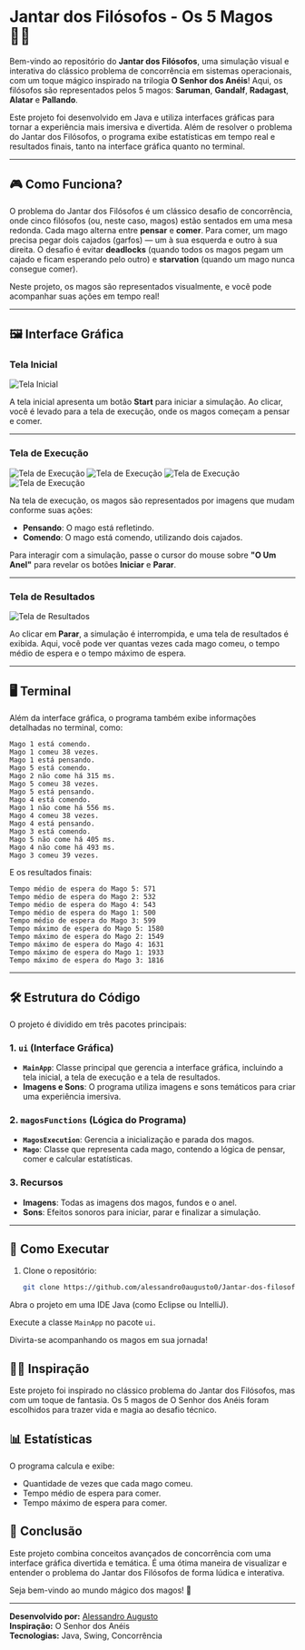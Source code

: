 # Jantar dos Filósofos - Os 5 Magos 🧙‍♂️

Bem-vindo ao repositório do **Jantar dos Filósofos**, uma simulação visual e interativa do clássico problema de concorrência em sistemas operacionais, com um toque mágico inspirado na trilogia **O Senhor dos Anéis**! Aqui, os filósofos são representados pelos 5 magos: **Saruman**, **Gandalf**, **Radagast**, **Alatar** e **Pallando**.

Este projeto foi desenvolvido em Java e utiliza interfaces gráficas para tornar a experiência mais imersiva e divertida. Além de resolver o problema do Jantar dos Filósofos, o programa exibe estatísticas em tempo real e resultados finais, tanto na interface gráfica quanto no terminal.

---

## 🎮 Como Funciona?

O problema do Jantar dos Filósofos é um clássico desafio de concorrência, onde cinco filósofos (ou, neste caso, magos) estão sentados em uma mesa redonda. Cada mago alterna entre **pensar** e **comer**. Para comer, um mago precisa pegar dois cajados (garfos) — um à sua esquerda e outro à sua direita. O desafio é evitar **deadlocks** (quando todos os magos pegam um cajado e ficam esperando pelo outro) e **starvation** (quando um mago nunca consegue comer).

Neste projeto, os magos são representados visualmente, e você pode acompanhar suas ações em tempo real!

---

## 🖼️ Interface Gráfica

### Tela Inicial
![Tela Inicial](https://github.com/user-attachments/assets/55c877b3-5d30-4df9-b7a3-6002f67837c5)

A tela inicial apresenta um botão **Start** para iniciar a simulação. Ao clicar, você é levado para a tela de execução, onde os magos começam a pensar e comer.

---

### Tela de Execução
![Tela de Execução](https://github.com/user-attachments/assets/80678b01-e9bd-445c-92c2-f877cef10a4a)
![Tela de Execução](https://github.com/user-attachments/assets/d2acae21-66f1-42cf-8068-c058de4a7c18)
![Tela de Execução](https://github.com/user-attachments/assets/e1825156-643f-453f-8423-2ab1e384a244)
![Tela de Execução](https://github.com/user-attachments/assets/ffa4e7ba-b024-47d1-9388-cfbee6e89328)

Na tela de execução, os magos são representados por imagens que mudam conforme suas ações:
- **Pensando**: O mago está refletindo.
- **Comendo**: O mago está comendo, utilizando dois cajados.

Para interagir com a simulação, passe o cursor do mouse sobre **"O Um Anel"** para revelar os botões **Iniciar** e **Parar**.

---

### Tela de Resultados
![Tela de Resultados](https://github.com/user-attachments/assets/ffc550df-14bb-4846-b134-75dac03a4841)

Ao clicar em **Parar**, a simulação é interrompida, e uma tela de resultados é exibida. Aqui, você pode ver quantas vezes cada mago comeu, o tempo médio de espera e o tempo máximo de espera.

---

## 🖥️ Terminal

Além da interface gráfica, o programa também exibe informações detalhadas no terminal, como:

```plaintext
Mago 1 está comendo.
Mago 1 comeu 38 vezes.
Mago 1 está pensando.
Mago 5 está comendo.
Mago 2 não come há 315 ms.
Mago 5 comeu 38 vezes.
Mago 5 está pensando.
Mago 4 está comendo.
Mago 1 não come há 556 ms.
Mago 4 comeu 38 vezes.
Mago 4 está pensando.
Mago 3 está comendo.
Mago 5 não come há 405 ms.
Mago 4 não come há 493 ms.
Mago 3 comeu 39 vezes.
```

E os resultados finais:

```plaintext
Tempo médio de espera do Mago 5: 571
Tempo médio de espera do Mago 2: 532
Tempo médio de espera do Mago 4: 543
Tempo médio de espera do Mago 1: 500
Tempo médio de espera do Mago 3: 599
Tempo máximo de espera do Mago 5: 1580
Tempo máximo de espera do Mago 2: 1549
Tempo máximo de espera do Mago 4: 1631
Tempo máximo de espera do Mago 1: 1933
Tempo máximo de espera do Mago 3: 1816
```


---

## 🛠️ Estrutura do Código

O projeto é dividido em três pacotes principais:

### 1. **`ui` (Interface Gráfica)**
- **`MainApp`**: Classe principal que gerencia a interface gráfica, incluindo a tela inicial, a tela de execução e a tela de resultados.
- **Imagens e Sons**: O programa utiliza imagens e sons temáticos para criar uma experiência imersiva.

### 2. **`magosFunctions` (Lógica do Programa)**
- **`MagosExecution`**: Gerencia a inicialização e parada dos magos.
- **`Mago`**: Classe que representa cada mago, contendo a lógica de pensar, comer e calcular estatísticas.

### 3. **Recursos**
- **Imagens**: Todas as imagens dos magos, fundos e o anel.
- **Sons**: Efeitos sonoros para iniciar, parar e finalizar a simulação.

---

## 🎯 Como Executar

1. Clone o repositório:
   ```bash
   git clone https://github.com/alessandro0augusto0/Jantar-dos-filosofos.git

Abra o projeto em uma IDE Java (como Eclipse ou IntelliJ).

Execute a classe `MainApp` no pacote `ui`.

Divirta-se acompanhando os magos em sua jornada!

## 🧙‍♂️ Inspiração
Este projeto foi inspirado no clássico problema do Jantar dos Filósofos, mas com um toque de fantasia. Os 5 magos de O Senhor dos Anéis foram escolhidos para trazer vida e magia ao desafio técnico.

## 📊 Estatísticas
O programa calcula e exibe:
- Quantidade de vezes que cada mago comeu.
- Tempo médio de espera para comer.
- Tempo máximo de espera para comer.

## 🎉 Conclusão
Este projeto combina conceitos avançados de concorrência com uma interface gráfica divertida e temática. É uma ótima maneira de visualizar e entender o problema do Jantar dos Filósofos de forma lúdica e interativa.

Seja bem-vindo ao mundo mágico dos magos! 🌟

---

**Desenvolvido por:** [Alessandro Augusto](https://github.com/alessandro0augusto0)  
**Inspiração:** O Senhor dos Anéis  
**Tecnologias:** Java, Swing, Concorrência
